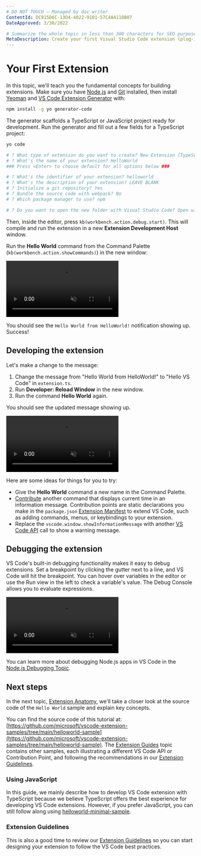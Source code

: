 ```yaml
---
# DO NOT TOUCH — Managed by doc writer
ContentId: DC915D6C-13D4-4022-9101-57C4A4118B07
DateApproved: 3/30/2022

# Summarize the whole topic in less than 300 characters for SEO purpose
MetaDescription: Create your first Visual Studio Code extension (plug-in) with a simple Hello World example.
---
```


# Your First Extension

In this topic, we'll teach you the fundamental concepts for building extensions. Make sure you have [Node.js](https://nodejs.org/en/) and [Git](https://git-scm.com/) installed, then install [Yeoman](https://yeoman.io/) and [VS Code Extension Generator](https://www.npmjs.com/package/generator-code) with:

```bash
npm install -g yo generator-code
```

The generator scaffolds a TypeScript or JavaScript project ready for development. Run the generator and fill out a few fields for a TypeScript project:

```bash
yo code

# ? What type of extension do you want to create? New Extension (TypeScript)
# ? What's the name of your extension? HelloWorld
### Press <Enter> to choose default for all options below ###

# ? What's the identifier of your extension? helloworld
# ? What's the description of your extension? LEAVE BLANK
# ? Initialize a git repository? Yes
# ? Bundle the source code with webpack? No
# ? Which package manager to use? npm

# ? Do you want to open the new folder with Visual Studio Code? Open with `code`

```

Then, inside the editor, press `kb(workbench.action.debug.start)`. This will compile and run the extension in a new **Extension Development Host** window.

Run the **Hello World** command from the Command Palette (`kb(workbench.action.showCommands)`) in the new window:

<video autoplay loop muted playsinline controls title="Launch your first VS Code extension video">
  <source src="/api/get-started/your-first-extension/launch.mp4" type="video/mp4">
</video>

You should see the `Hello World from HelloWorld!` notification showing up. Success!

## Developing the extension

Let's make a change to the message:

1. Change the message from "Hello World from HelloWorld!" to "Hello VS Code" in `extension.ts`.
1. Run **Developer: Reload Window** in the new window.
1. Run the command **Hello World** again.

You should see the updated message showing up.

<video autoplay loop muted playsinline controls title="Reload VS Code extension video">
  <source src="/api/get-started/your-first-extension/reload.mp4" type="video/mp4">
</video>

Here are some ideas for things for you to try:

- Give the **Hello World** command a new name in the Command Palette.
- [Contribute](/api/references/contribution-points) another command that displays current time in an information message. Contribution points are static declarations you make in the `package.json` [Extension Manifest](/api/references/extension-manifest) to extend VS Code, such as adding commands, menus, or keybindings to your extension.
- Replace the `vscode.window.showInformationMessage` with another [VS Code API](/api/references/vscode-api) call to show a warning message.

## Debugging the extension

VS Code's built-in debugging functionality makes it easy to debug extensions. Set a breakpoint by clicking the gutter next to a line, and VS Code will hit the breakpoint. You can hover over variables in the editor or use the Run view in the left to check a variable's value. The Debug Console allows you to evaluate expressions.

<video autoplay loop muted playsinline controls title="Debug VS Code extension video">
  <source src="/api/get-started/your-first-extension/debug.mp4" type="video/mp4">
</video>

You can learn more about debugging Node.js apps in VS Code in the [Node.js Debugging Topic](/docs/nodejs/nodejs-debugging).

## Next steps

In the next topic, [Extension Anatomy](/api/get-started/extension-anatomy), we'll take a closer look at the source code of the `Hello World` sample and explain key concepts.

You can find the source code of this tutorial at: [https://github.com/microsoft/vscode-extension-samples/tree/main/helloworld-sample](https://github.com/microsoft/vscode-extension-samples/tree/main/helloworld-sample). The [Extension Guides](/api/extension-guides/overview) topic contains other samples, each illustrating a different VS Code API or Contribution Point, and following the recommendations in our [Extension Guidelines](/api/ux-guidelines/overview).

### Using JavaScript

In this guide, we mainly describe how to develop VS Code extension with TypeScript because we believe TypeScript offers the best experience for developing VS Code extensions. However, if you prefer JavaScript, you can still follow along using [helloworld-minimal-sample](https://github.com/microsoft/vscode-extension-samples/tree/main/helloworld-minimal-sample).

### Extension Guidelines

This is also a good time to review our [Extension Guidelines](/api/ux-guidelines/overview) so you can start designing your extension to follow the VS Code best practices.

